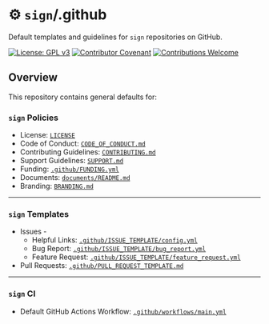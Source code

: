 # ⚙️ `sign`/.github

Default templates and guidelines for `sign` repositories on GitHub.

[![License: GPL v3](https://img.shields.io/badge/License-GPLv3-blue.svg)](LICENSE)
[![Contributor Covenant](https://img.shields.io/badge/Contributor%20Covenant-2.1-4baaaa.svg)](CODE_OF_CONDUCT.md)
[![Contributions Welcome](https://img.shields.io/badge/contributions-welcome-brightgreen.svg?style=flat)](CONTRIBUTING.md)

## Overview

This repository contains general defaults for:

### `sign` Policies

- License: [`LICENSE`](LICENSE)
- Code of Conduct: [`CODE_OF_CONDUCT.md`](CODE_OF_CONDUCT.md)
- Contributing Guidelines: [`CONTRIBUTING.md`](CONTRIBUTING.md)
- Support Guidelines: [`SUPPORT.md`](SUPPORT.md)
- Funding: [`.github/FUNDING.yml`](.github/FUNDING.yml)
- Documents: [`documents/README.md`](documents/README.md)
- Branding: [`BRANDING.md`](BRANDING.md)

---

### `sign` Templates

- Issues -
  - Helpful Links: [`.github/ISSUE_TEMPLATE/config.yml`](.github/ISSUE_TEMPLATE/config.yml)
  - Bug Report: [`.github/ISSUE_TEMPLATE/bug_report.yml`](.github/ISSUE_TEMPLATE/bug_report.yml)
  - Feature Request: [`.github/ISSUE_TEMPLATE/feature_request.yml`](.github/ISSUE_TEMPLATE/feature_request.yml)
- Pull Requests: [`.github/PULL_REQUEST_TEMPLATE.md`](.github/PULL_REQUEST_TEMPLATE.md)

---

### `sign` CI

- Default GitHub Actions Workflow: [`.github/workflows/main.yml`](.github/workflows/main.yml)
